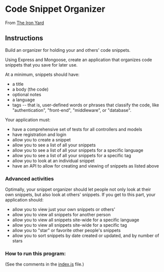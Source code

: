 # Code Snippet Organizer

From [The Iron Yard](https://newline.theironyard.com/cohorts/15/courses/10/projects/91)

## Instructions
Build an organizer for holding your and others' code snippets.

Using Express and Mongoose, create an application that organizes code snippets that you save for later use.

At a minimum, snippets should have:

* a title
* a body (the code)
* optional notes
* a language
* tags -- that is, user-defined words or phrases that classify the code, like "authentication", "front-end", "middleware", or "database".

Your application must:

* have a comprehensive set of tests for all controllers and models
* have registration and login
* allow you to create a snippet
* allow you to see a list of all your snippets
* allow you to see a list of all your snippets for a specific language
* allow you to see a list of all your snippets for a specific tag
* allow you to look at an individual snippet
* have an API to allow for creating and viewing of snippets as listed above


### Advanced activities

Optimally, your snippet organizer should let people not only look at their own snippets, but also look at others' snippets. If you get to this part, your application should:

* allow you to view just your own snippets or others'
* allow you to view all snippets for another person
* allow you to view all snippets site-wide for a specific language
* allow you to view all snippets site-wide for a specific tag
* allow you to "star" or favorite other people's snippets
* allow you to sort snippets by date created or updated, and by number of stars

### How to run this program:
(See the comments in the [index.js](https://github.com/JamieBort/CodeSnippetOrganizer/blob/master/index.js) file.)